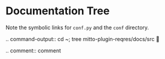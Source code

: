 # Documentation Tree

Note the symbolic links for `conf.py` and the `conf` directory.

.. command-output:: cd ~; tree mitto-plugin-reqres/docs/src
	:shell:

.. comment::
   comment
